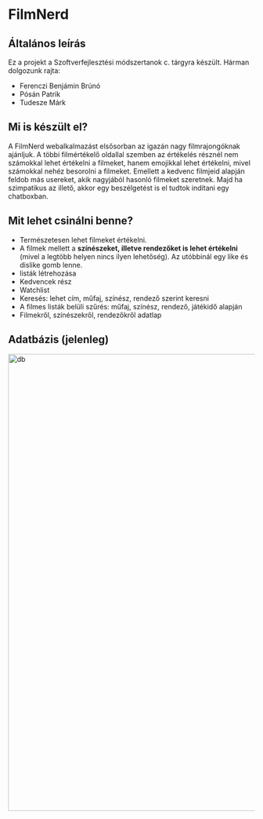 # FilmNerd
## Általános leírás
Ez a projekt a Szoftverfejlesztési módszertanok c. tárgyra készült. Hárman dolgozunk rajta:
<ul>
  <li>Ferenczi Benjámin Brúnó</li>
  <li>Pósán Patrik</li>
  <li>Tudesze Márk</li>
</ul>

## Mi is készült el?
A FilmNerd webalkalmazást elsősorban az igazán nagy filmrajongóknak ajánljuk. A többi filmértékelő oldallal szemben az értékelés résznél nem számokkal lehet értékelni a filmeket, hanem emojikkal lehet értékelni, mivel számokkal nehéz besorolni a filmeket. Emellett a kedvenc filmjeid alapján feldob más usereket, akik nagyjából hasonló filmeket szeretnek. Majd ha szimpatikus az illető, akkor egy beszélgetést is el tudtok indítani egy chatboxban.

## Mit lehet csinálni benne?
<ul>
  <li>Természetesen lehet filmeket értékelni.</li> 
  <li>A filmek mellett a <b>színészeket, illetve rendezőket is lehet értékelni</b> (mivel a legtöbb helyen nincs ilyen lehetőség). Az utóbbinál egy like és dislike gomb lenne.</li>
  <li>listák létrehozása</li>
  <li>Kedvencek rész</li>
  <li>Watchlist</li>
  <li>Keresés: lehet cím, műfaj, színész, rendező szerint keresni</li>
  <li>A filmes listák belüli szűrés: műfaj, színész, rendező, játékidő alapján</li>
  <li>Filmekről, színészekről, rendezőkről adatlap</li>
</ul>

## Adatbázis (jelenleg)
<img width="1434" height="931" alt="db" src="https://github.com/user-attachments/assets/497ed91b-9d77-4423-aa1d-525100ea9355" />

